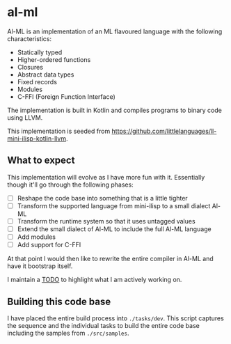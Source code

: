 # al-ml

Al-ML is an implementation of an ML flavoured language with the following characteristics:

- Statically typed
- Higher-ordered functions
- Closures
- Abstract data types
- Fixed records
- Modules
- C-FFI (Foreign Function Interface)

The implementation is built in Kotlin and compiles programs to binary code using LLVM.

This implementation is seeded from <https://github.com/littlelanguages/ll-mini-ilisp-kotlin-llvm>.

## What to expect

This implementation will evolve as I have more fun with it.  Essentially though it'll go through the following phases:

- [ ] Reshape the code base into something that is a little tighter
- [ ] Transform the supported language from mini-ilisp to a small dialect Al-ML
- [ ] Transform the runtime system so that it uses untagged values
- [ ] Extend the small dialect of Al-ML to include the full Al-ML language
- [ ] Add modules
- [ ] Add support for C-FFI

At that point I would then like to rewrite the entire compiler in Al-ML and have it bootstrap itself.

I maintain a [TODO](./TODO.md) to highlight what I am actively working on.  

## Building this code base

I have placed the entire build process into `./tasks/dev`.  This script captures the sequence and the individual tasks to build the entire code base including the samples from `./src/samples`.